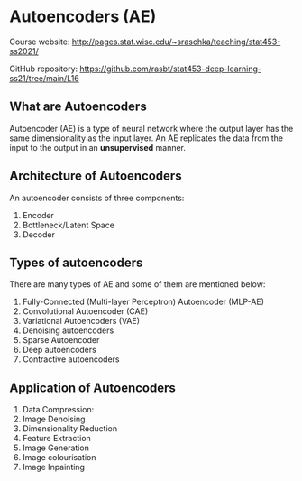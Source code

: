 # Autoencoders (AE)

Course website: http://pages.stat.wisc.edu/~sraschka/teaching/stat453-ss2021/

GitHub repository: https://github.com/rasbt/stat453-deep-learning-ss21/tree/main/L16

## What are Autoencoders

Autoencoder (AE) is a type of neural network where the output layer has the same dimensionality as the input layer. An AE replicates the data from the input to the output in an **unsupervised** manner.

## Architecture of Autoencoders

An autoencoder consists of three components:

1. Encoder
2. Bottleneck/Latent Space
3. Decoder

## Types of autoencoders

There are many types of AE and some of them are mentioned below:

1. Fully-Connected (Multi-layer Perceptron) Autoencoder (MLP-AE)
2. Convolutional Autoencoder (CAE)
3. Variational Autoencoders (VAE)
4. Denoising autoencoders
5. Sparse Autoencoder
6. Deep autoencoders
7. Contractive autoencoders

## Application of Autoencoders

1. Data Compression:
2. Image Denoising
3. Dimensionality Reduction
4. Feature Extraction
5. Image Generation
6. Image colourisation
7. Image Inpainting
